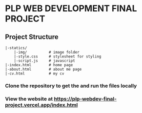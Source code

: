 # PLP WEB DEVELOPMENT FINAL PROJECT

## Project Structure
```
|-statics/
    |-img/          # image folder
    |-style.css     # stylesheet for styling
    |-script.js     # javascript
|-index.html        # home page
|-about.html        # about me page
|-cv.html           # my cv
```

### Clone the repository to get the and run the files locally
### View the website at https://plp-webdev-final-project.vercel.app/index.html